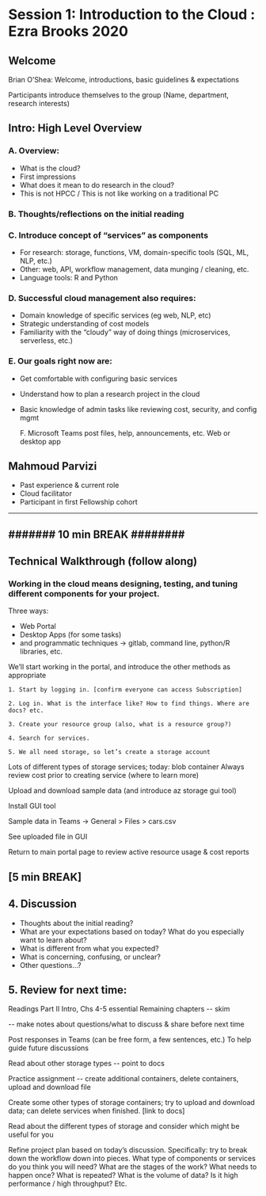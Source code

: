# Session 1: Introduction to the Cloud : Ezra Brooks 2020

## Welcome

Brian O’Shea: Welcome, introductions, basic guidelines & expectations

Participants introduce themselves to the group (Name, department, research interests)

## Intro: High Level Overview

### A. Overview:

 - What is the cloud?
 - First impressions
 - What does it mean to do research in the cloud?
 - This is not HPCC / This is not like working on a traditional PC

### B. Thoughts/reflections on the initial reading

### C. Introduce concept of “services” as components

 -	For research: storage, functions, VM, domain-specific tools (SQL, ML, NLP, etc.)
 -	Other: web, API, workflow management, data munging / cleaning, etc.
 -	Language tools: R and Python

### D. Successful cloud management also requires:

 - Domain knowledge of specific services (eg web, NLP, etc)
 - Strategic understanding of cost models
 - Familiarity with the “cloudy” way of doing things (microservices, serverless, etc.)
### E. Our goals right now are:
 - Get comfortable with configuring basic services
 - Understand how to plan a research project in the cloud
 - Basic knowledge of admin tasks like reviewing cost, security, and config mgmt

	F.  Microsoft Teams
post files, help, announcements, etc.
Web or desktop app

## Mahmoud Parvizi
 - Past experience & current role
 - Cloud facilitator
 - Participant in first Fellowship cohort

---
####### 10 min BREAK ########
---

## Technical Walkthrough (follow along)

### Working in the cloud means designing, testing, and tuning different components for your project.

Three ways:

 - Web Portal
 - Desktop Apps (for some tasks)
 - and programmatic techniques → gitlab, command line, python/R libraries, etc.

We’ll start working in the portal, and introduce the other methods as appropriate

    1. Start by logging in. [confirm everyone can access Subscription]
    
    2. Log in. What is the interface like? How to find things. Where are docs? etc.
    
    3. Create your resource group (also, what is a resource group?)
    
    4. Search for services.
    
    5. We all need storage, so let’s create a storage account

Lots of different types of storage services; today: blob container
Always review cost prior to creating service (where to learn more)

Upload and download sample data (and introduce az storage gui tool)

Install GUI tool

Sample data in Teams → General > Files > cars.csv

See uploaded file in GUI

Return to main portal page to review active resource usage & cost reports

[5 min BREAK]
---

## 4. Discussion

 - Thoughts about the initial reading?
 - What are your expectations based on today? What do you especially want to learn about?
 - What is different from what you expected?
 - What is concerning, confusing, or unclear?
 - Other questions…?




## 5. Review for next time:

Readings
Part II
Intro, Chs 4-5 essential
Remaining chapters -- skim

-- make notes about questions/what to discuss & share before next time

Post responses in Teams (can be free form, a few sentences, etc.)
To help guide future discussions


Read about other storage types -- point to docs

Practice assignment -- create additional containers, delete containers, upload and download file

Create some other types of storage containers; try to upload and download data; can delete services when finished. [link to docs]

Read about the different types of storage and consider which might be useful for you


Refine project plan based on today’s discussion. Specifically: try to break down the workflow down into pieces. What type of components or services do you think you will need? What are the stages of the work? What needs to happen once? What is repeated? What is the volume of data? Is it high performance / high throughput? Etc.
